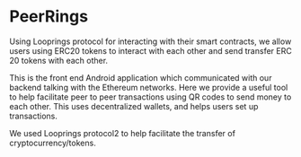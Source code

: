 
# PeerRings
Using Looprings protocol for interacting with their smart contracts, we allow users using ERC20 tokens to interact with each other and send transfer ERC 20 tokens with each other.

This is the front end Android application which communicated with our backend talking with the Ethereum networks. Here we provide a useful tool to help facilitate peer to peer transactions using QR codes to send money to each other. This uses decentralized wallets, and helps users set up transactions.

We used Looprings protocol2 to help facilitate the transfer of cryptocurrency/tokens.

